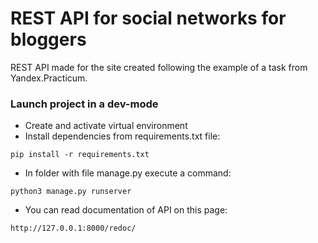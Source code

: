 # REST API for social networks for bloggers
REST API made for the site created following the example of a task from Yandex.Practicum.
### Launch project in a dev-mode
- Create and activate virtual environment
- Install dependencies from requirements.txt file:
```
pip install -r requirements.txt
```
- In folder with file manage.py execute a command:
```
python3 manage.py runserver
```
- You can read documentation of API on this page:
```
http://127.0.0.1:8000/redoc/
```
